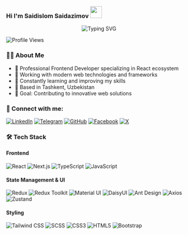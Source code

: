 ### Hi I'm Saidislom Saidazimov <img src="https://media.giphy.com/media/w1OBpBd7kJqHrJnJ13/giphy.gif" width="32px" />

<div align="center">
  <img src="https://readme-typing-svg.herokuapp.com?font=Fira+Code&size=25&duration=3000&pause=1000&color=2F81F7&width=435&lines=Frontend+Developer;React+Expert;Next.js+Developer," alt="Typing SVG" />
</div>

![Profile Views](https://komarev.com/ghpvc/?username=SaidislomSaidazimovv&color=2F81F7)

### 👨‍💻 About Me

- 🚀 Professional Frontend Developer specializing in React ecosystem
- 💼 Working with modern web technologies and frameworks
- 🌱 Constantly learning and improving my skills
- 📍 Based in Tashkent, Uzbekistan
- 🎯 Goal: Contributing to innovative web solutions

### 🤝 Connect with me:

[![LinkedIn](https://img.shields.io/badge/LinkedIn-0077B5?style=for-the-badge&logo=linkedin&logoColor=white)](https://www.linkedin.com/in/saidislom-saidazimov-48b9a3302/)
[![Telegram](https://img.shields.io/badge/Telegram-2CA5E0?style=for-the-badge&logo=telegram&logoColor=white)](https://t.me/mrbDev_05)
[![GitHub](https://img.shields.io/badge/GitHub-100000?style=for-the-badge&logo=github&logoColor=white)](https://github.com/SaidislomSaidazimovv)
[![Facebook](https://img.shields.io/badge/Facebook-1877F2?style=for-the-badge&logo=facebook&logoColor=white)](https://www.facebook.com/profile.php?id=61552689642217)
[![X](https://img.shields.io/badge/X-000000?style=for-the-badge&logo=x&logoColor=white)](https://x.com/williampra23042)

### 🛠 Tech Stack

#### Frontend
![React](https://img.shields.io/badge/React-20232A?style=for-the-badge&logo=react&logoColor=61DAFB)
![Next.js](https://img.shields.io/badge/Next.js-000000?style=for-the-badge&logo=next.js&logoColor=white)
![TypeScript](https://img.shields.io/badge/TypeScript-007ACC?style=for-the-badge&logo=typescript&logoColor=white)
![JavaScript](https://img.shields.io/badge/JavaScript-F7DF1E?style=for-the-badge&logo=javascript&logoColor=black)

#### State Management & UI
![Redux](https://img.shields.io/badge/Redux-593D88?style=for-the-badge&logo=redux&logoColor=white)
![Redux Toolkit](https://img.shields.io/badge/Redux_Toolkit-593D88?style=for-the-badge&logo=redux&logoColor=white)
![Material UI](https://img.shields.io/badge/Material_UI-0081CB?style=for-the-badge&logo=mui&logoColor=white)
![DaisyUI](https://img.shields.io/badge/DaisyUI-5A0EF8?style=for-the-badge&logo=daisyui&logoColor=white)
![Ant Design](https://img.shields.io/badge/Ant_Design-0170FE?style=for-the-badge&logo=ant-design&logoColor=white)
![Axios](https://img.shields.io/badge/Axios-5A29E4?style=for-the-badge&logo=axios&logoColor=white)
![Zustand](https://img.shields.io/badge/Zustand-000000?style=for-the-badge&logo=zustand&logoColor=white)

#### Styling
![Tailwind CSS](https://img.shields.io/badge/Tailwind_CSS-38B2AC?style=for-the-badge&logo=tailwind-css&logoColor=white)
![SCSS](https://img.shields.io/badge/SCSS-CC6699?style=for-the-badge&logo=sass&logoColor=white)
![CSS3](https://img.shields.io/badge/CSS3-1572B6?style=for-the-badge&logo=css3&logoColor=white)
![HTML5](https://img.shields.io/badge/HTML5-E34F26?style=for-the-badge&logo=html5&logoColor=white)
![Bootstrap](https://img.shields.io/badge/Bootstrap-7952B3?style=for-the-badge&logo=bootstrap&logoColor=white)
